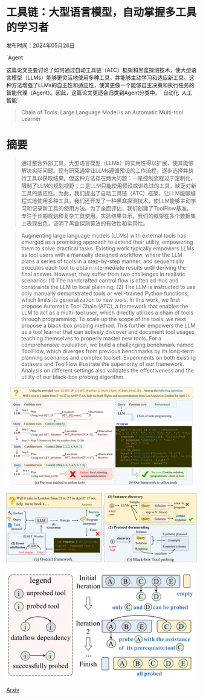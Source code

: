 # 工具链：大型语言模型，自动掌握多工具的学习者

发布时间：2024年05月26日

`Agent

这篇论文主要讨论了如何通过自动工具链（ATC）框架和黑盒探测技术，使大型语言模型（LLMs）能够更灵活地使用多种工具，并能够主动学习和适应新工具。这种方法增强了LLMs的自主性和适应性，使其更像一个能够自主决策和执行任务的智能代理（Agent）。因此，这篇论文更适合归类到Agent分类中。` `自动化` `人工智能`

> Chain of Tools: Large Language Model is an Automatic Multi-tool Learner

# 摘要

> 通过整合外部工具，大型语言模型（LLMs）的实用性得以扩展，使其能够解决实际问题。现有研究通常让LLMs遵循预设的工作流程，逐步选择并执行工具以获取结果。但这种方法存在两大问题：一是控制流程过于定制化，限制了LLM的规划视野；二是LLM只能使用预设或训练过的工具，缺乏对新工具的适应性。为此，我们提出了自动工具链（ATC）框架，让LLM能够编程式地使用多种工具。我们还开发了一种黑盒探测技术，使LLM能够主动学习和记录新工具的使用方法。为了全面评估，我们创建了ToolFlow基准，专注于长期规划和复杂工具使用。实验结果显示，我们的框架在多个数据集上表现出色，证明了黑盒探测算法的有效性和实用性。

> Augmenting large language models (LLMs) with external tools has emerged as a promising approach to extend their utility, empowering them to solve practical tasks. Existing work typically empowers LLMs as tool users with a manually designed workflow, where the LLM plans a series of tools in a step-by-step manner, and sequentially executes each tool to obtain intermediate results until deriving the final answer. However, they suffer from two challenges in realistic scenarios: (1) The handcrafted control flow is often ad-hoc and constraints the LLM to local planning; (2) The LLM is instructed to use only manually demonstrated tools or well-trained Python functions, which limits its generalization to new tools. In this work, we first propose Automatic Tool Chain (ATC), a framework that enables the LLM to act as a multi-tool user, which directly utilizes a chain of tools through programming. To scale up the scope of the tools, we next propose a black-box probing method. This further empowers the LLM as a tool learner that can actively discover and document tool usages, teaching themselves to properly master new tools. For a comprehensive evaluation, we build a challenging benchmark named ToolFlow, which diverges from previous benchmarks by its long-term planning scenarios and complex toolset. Experiments on both existing datasets and ToolFlow illustrate the superiority of our framework. Analysis on different settings also validates the effectiveness and the utility of our black-box probing algorithm.

![工具链：大型语言模型，自动掌握多工具的学习者](../../../paper_images/2405.16533/x1.png)

![工具链：大型语言模型，自动掌握多工具的学习者](../../../paper_images/2405.16533/x2.png)

![工具链：大型语言模型，自动掌握多工具的学习者](../../../paper_images/2405.16533/x3.png)

[Arxiv](https://arxiv.org/abs/2405.16533)